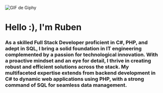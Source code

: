 <!DOCTYPE html>
<html>
<body>
  <div class="container" aling ="center">
    <img src="https://media.giphy.com/media/BemKqR9RDK4V2/giphy.gif" alt="GIF de Giphy">
    <h1 aling="center">Hello :), I'm Ruben</h1>
  <h3 aling="Center">As a skilled Full Stack Developer proficient in C#, PHP, and adept in SQL, I bring a solid foundation in IT engineering complemented by a passion for technological innovation. With a proactive mindset and an eye for detail, I thrive in creating robust and efficient solutions across the stack. My multifaceted expertise extends from backend development in C# to dynamic web applications using PHP, with a strong command of SQL for seamless data management.</h3>
  </div>
</body>
</html>
